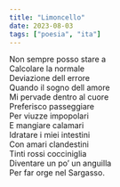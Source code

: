 ```yaml
---
title: "Limoncello"
date: 2023-08-03
tags: ["poesia", "ita"]
---
```


Non sempre posso stare a  
Calcolare la normale   
Deviazione dell errore  
Quando il sogno dell amore  
Mi pervade dentro al cuore   
Preferisco passeggiare   
Per viuzze impopolari   
E mangiare calamari   
Idratare i miei intestini   
Con amari clandestini   
Tinti rossi cocciniglia    
Diventare un po’ un anguilla   
Per far orge nel Sargasso.  
